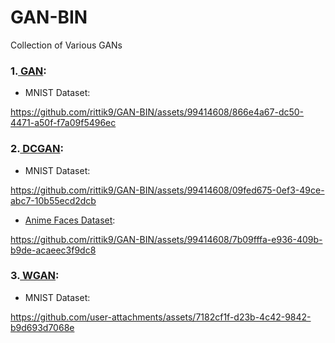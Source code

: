 # GAN-BIN
Collection of Various GANs<br>
### 1.[ GAN](https://arxiv.org/pdf/1406.2661.pdf): <br>
- MNIST Dataset:

https://github.com/rittik9/GAN-BIN/assets/99414608/866e4a67-dc50-4471-a50f-f7a09f5496ec

### 2.[ DCGAN](https://arxiv.org/pdf/1511.06434.pdf): <br>

- MNIST Dataset:

https://github.com/rittik9/GAN-BIN/assets/99414608/09fed675-0ef3-49ce-abc7-10b55ecd2dcb

- [Anime Faces Dataset](https://www.kaggle.com/datasets/repandas9/anime-faces):
  


https://github.com/rittik9/GAN-BIN/assets/99414608/7b09fffa-e936-409b-b9de-acaeec3f9dc8

### 3.[ WGAN](https://arxiv.org/pdf/1701.07875): <br>

- MNIST Dataset:



https://github.com/user-attachments/assets/7182cf1f-d23b-4c42-9842-b9d693d7068e


<!-- verifying signed commit -->